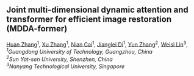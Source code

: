 ## Joint multi-dimensional dynamic attention and transformer for efficient image restoration (MDDA-former)

[Huan Zhang](https://scholar.google.com.hk/citations?user=bJjd_kMAAAAJ&hl=zh-CN)<sup>1</sup>, [Xu Zhang](https://scholar.google.com.hk/citations?hl=zh-CN&view_op=list_works&gmla=AH70aAWtx1iZq4HKxDbyL0qpc4nqAVPwQVafhr159vwV-LmLTU-ZMvIXpISZyLzsQSyy2mrN3QOg_n074egb6n7BNFKNIBI&user=xDDy-DwAAAAJ)<sup>1</sup>, [Nian Cai](https://scholar.google.com.hk/citations?hl=zh-CN&user=hxDRrEQAAAAJ&view_op=list_works)<sup>1</sup>, [Jianglei Di](https://scholar.google.com.hk/citations?user=QlJKQxEAAAAJ&hl=zh-CN)<sup>1</sup>, [Yun Zhang](https://scholar.google.com.hk/citations?user=tZp-uVoAAAAJ&hl=zh-CN)<sup>2</sup>, [Weisi Lin](https://scholar.google.com.hk/citations?user=D_S41X4AAAAJ&hl=zh-CN)<sup>3</sup>,  
_<sup>1</sup>Guangdong University of Technology, Guangzhou, China_  
_<sup>2</sup>Sun Yat-sen University, Shenzhen, China_  
_<sup>3</sup>Nanyang Technological University, Singapore_


